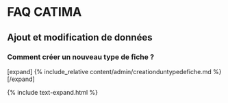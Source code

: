 # FAQ CATIMA

## Ajout et modification de données

### Comment créer un nouveau type de fiche ?

[expand]
{% include_relative content/admin/creationduntypedefiche.md %}
[/expand]

{% include text-expand.html %}
